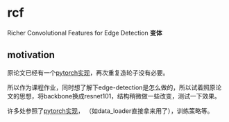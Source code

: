 # rcf
Richer Convolutional Features for Edge Detection **变体**

## motivation
原论文已经有一个[pytorch实现](https://github.com/meteorshowers/RCF-pytorch)，再次重复造轮子没有必要。

所以作为课程作业，同时想了解下edge-detection是怎么做的，所以试着照原论文的思想，将backbone换成resnet101，结构稍微做一些改变，测试一下效果。

许多处参照了[pytorch实现](https://github.com/meteorshowers/RCF-pytorch)， （如data_loader直接拿来用了），训练策略等。

